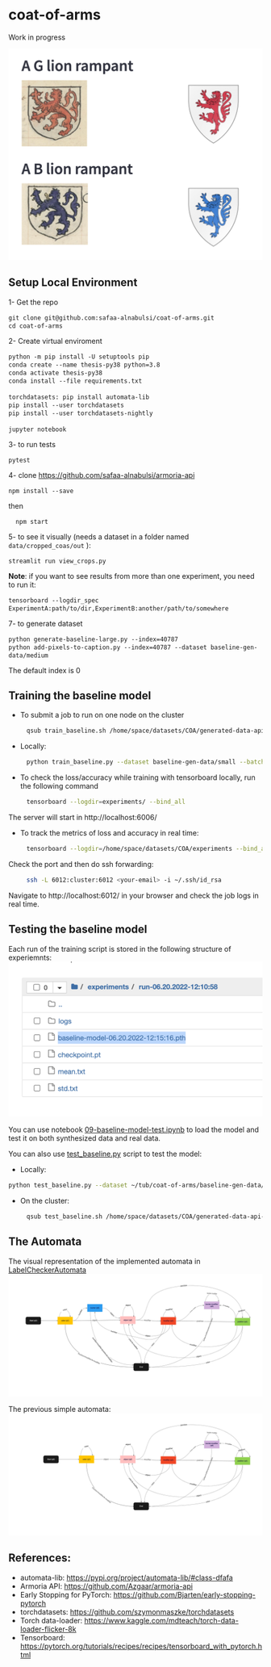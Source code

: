 # coat-of-arms

Work in progress 

![coa](images/coa-example.png)

## Setup Local Environment

1- Get the repo

    git clone git@github.com:safaa-alnabulsi/coat-of-arms.git
    cd coat-of-arms

2- Create virtual enviroment

    python -m pip install -U setuptools pip
    conda create --name thesis-py38 python=3.8
    conda activate thesis-py38
    conda install --file requirements.txt
    
    torchdatasets: pip install automata-lib
    pip install --user torchdatasets
    pip install --user torchdatasets-nightly

    jupyter notebook

3- to run tests

    pytest

4- clone https://github.com/safaa-alnabulsi/armoria-api
    
    npm install --save
    
  then 
  
      npm start

5- to see it visually (needs a dataset in a folder named `data/cropped_coas/out` ):
    
    streamlit run view_crops.py

__Note__: if you want to see results from more than one experiment, you need to run it:

    tensorboard --logdir_spec ExperimentA:path/to/dir,ExperimentB:another/path/to/somewhere

7- to generate dataset

    
    python generate-baseline-large.py --index=40787
    python add-pixels-to-caption.py --index=40787 --dataset baseline-gen-data/medium
    

The default index is 0

## Training the baseline model

- To submit a job to run on one node on the cluster
```sh
     qsub train_baseline.sh /home/space/datasets/COA/generated-data-api-large 256 1 false
```      

- Locally:
```sh
     python train_baseline.py --dataset baseline-gen-data/small --batch-size 256 --epochs 1 --resplit no --local yes
```    

- To check the loss/accuracy while training with tensorboard locally, run the following command
```sh
     tensorboard --logdir=experiments/ --bind_all
```  

The server will start in http://localhost:6006/

- To track the metrics of loss and accuracy in real time:
```sh
     tensorboard --logdir=/home/space/datasets/COA/experiments --bind_all
```       

Check the port and then do ssh forwarding:
```sh
     ssh -L 6012:cluster:6012 <your-email> -i ~/.ssh/id_rsa
```    

Navigate to http://localhost:6012/ in your browser and check the job logs in real time.

## Testing the baseline model

Each run of the training script is stored in the following structure of experiemnts: 
![alt run](images/run.png)

You can use notebook [09-baseline-model-test.ipynb](notebooks/09-baseline-model-test.ipynb) to load the model and test it on both synthesized data and real data.

You can also use [test_baseline.py](test_baseline.py) script to test the model:

- Locally:

```bash
python test_baseline.py --dataset ~/tub/coat-of-arms/baseline-gen-data/small --batch-size 125 --local y --run-name run-06.20.2022-13:01:28 --model-name baseline-model-06.20.2022-13:03:00.pth
```

- On the cluster:

```bash
     qsub test_baseline.sh /home/space/datasets/COA/generated-data-api-large run-06.20.2022-13:01:28  baseline-model-06.20.2022-13:03:00.pth 256 1 no
```


## The Automata

The visual representation of the implemented automata in [LabelCheckerAutomata](src/label_checker_automata.py)
![alt automata](images/automata2.jpg)

The previous simple automata: 
![alt automata](images/simple-automata2.jpg)

## References:
- automata-lib: https://pypi.org/project/automata-lib/#class-dfafa
- Armoria API: https://github.com/Azgaar/armoria-api
- Early Stopping for PyTorch: https://github.com/Bjarten/early-stopping-pytorch
- torchdatasets: https://github.com/szymonmaszke/torchdatasets
- Torch data-loader: https://www.kaggle.com/mdteach/torch-data-loader-flicker-8k
- Tensorboard: https://pytorch.org/tutorials/recipes/recipes/tensorboard_with_pytorch.html
